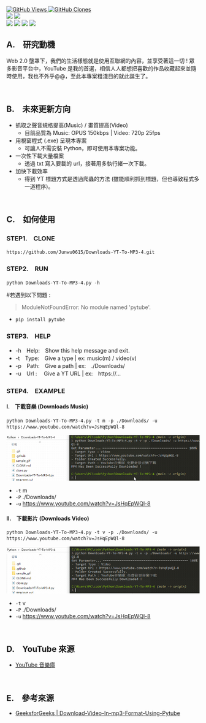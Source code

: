 <a href='https://github.com/Junwu0615/Downloads-YT-To-MP3-4'><img alt='GitHub Views' src='https://views.whatilearened.today/views/github/Junwu0615/Downloads-YT-To-MP3-4.svg'> 
<a href='https://github.com/Junwu0615/Downloads-YT-To-MP3-4'><img alt='GitHub Clones' src='https://img.shields.io/badge/dynamic/json?color=success&label=Clone&query=count&url=https://gist.githubusercontent.com/Junwu0615/acb7aeb93f554e94a7a6db8e909bc0c6/raw/Downloads-YT-To-MP3-4_clone.json&logo=github'> </br>
[![](https://img.shields.io/badge/Project-YouTubeDownloads-blue.svg?style=plastic)](https://github.com/Junwu0615/Downloads-YT-To-MP3-4) 
[![](https://img.shields.io/badge/Language-Python-blue.svg?style=plastic)](https://www.python.org/) </br>
[![](https://img.shields.io/badge/Package-pytube-green.svg?style=plastic)](https://pypi.org/project/pytube/) 
[![](https://img.shields.io/badge/Package-BeautifulSoup-green.svg?style=plastic)](https://pypi.org/project/beautifulsoup4/) 
[![](https://img.shields.io/badge/Package-Requests-green.svg?style=plastic)](https://pypi.org/project/requests/) 
[![](https://img.shields.io/badge/Package-ArgumentParser-green.svg?style=plastic)](https://pypi.org/project/argumentparser/) 


## A.　研究動機
Web 2.0 壟罩下，我們的生活樣態就是使用互聯網的內容，並享受著這一切 ! 眾多影音平台中，YouTube 是我的首選，相信人人都想把喜歡的作品收藏起來並隨時使用，我也不外乎@@，至此本專案粗淺目的就此誕生了。

<br/>

## B.　未來更新方向
- 抓取之聲音規格提高(Music) / 畫質提高(Video)
  - 目前品質為 Music: OPUS 150kbps | Video: 720p 25fps
- 用視窗程式 (.exe) 呈現本專案
  - 可讓人不需安裝 Python，即可使用本專案功能。
- 一次性下載大量檔案
  - 透過 txt 寫入要載的 url，接著用多執行緒一次下載。
- 加快下載效率
  - 得到 YT 標題方式是透過爬蟲的方法 (雖能順利抓到標題，但也導致程式多一道程序)。

<br/>

## C.　如何使用

### STEP1.　CLONE
```
https://github.com/Junwu0615/Downloads-YT-To-MP3-4.git
```

### STEP2.　RUN
```
python Downloads-YT-To-MP3-4.py -h
```
#若遇到以下問題 :
> ModuleNotFoundError: No module named 'pytube'.<br/>
  - `pip install pytube`<br/>

### STEP3.　HELP
- -h　Help:　Show this help message and exit.
- -t　Type:　Give a type | ex: music(m) / video(v)
- -p　Path:　Give a path | ex:　./Downloads/
- -u　Url :　 Give a YT URL | ex:　https://...

### STEP4.　EXAMPLE
#### I.　下載音樂 (Downloads Music)
```
python Downloads-YT-To-MP3-4.py -t m -p ./Downloads/ -u https://www.youtube.com/watch?v=JsHqEpWQl-8
```
<img src="https://github.com/Junwu0615/Downloads-YT-To-MP3-4/blob/main/sample_gif/music.gif">

- `-t` m
- `-P` ./Downloads/
- `-u` https://www.youtube.com/watch?v=JsHqEpWQl-8

#### II.　下載影片 (Downloads Video)
```
python Downloads-YT-To-MP3-4.py -t v -p ./Downloads/ -u https://www.youtube.com/watch?v=JsHqEpWQl-8
```
<img src="https://github.com/Junwu0615/Downloads-YT-To-MP3-4/blob/main/sample_gif/video.gif">

- `-t` v
- `-P` ./Downloads/
- `-u` https://www.youtube.com/watch?v=JsHqEpWQl-8

<br/>

## D.　YouTube 來源
- [YouTube 音樂庫](https://www.youtube.com/watch?v=JsHqEpWQl-8)

<br/>

## E.　參考來源
- [GeeksforGeeks | Download-Video-In-mp3-Format-Using-Pytube](https://www.geeksforgeeks.org/download-video-in-mp3-format-using-pytube/)
